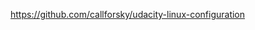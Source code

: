 <!-- Instructions taken from the following: -->
https://github.com/callforsky/udacity-linux-configuration

